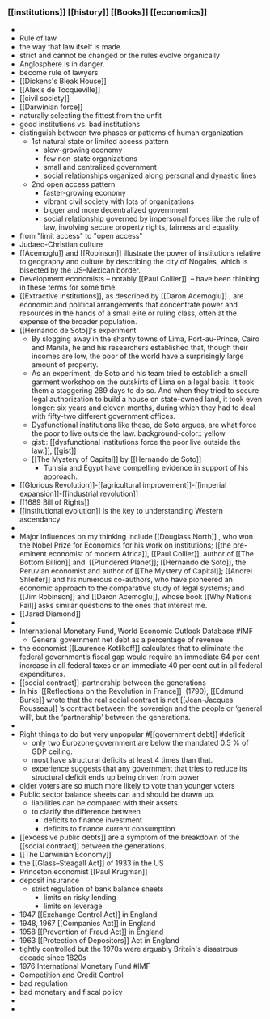 ### [[institutions]] [[history]] [[Books]] [[economics]]
-
- Rule of law
- the way that law itself is made.
- strict and cannot be changed or the rules evolve organically
- Anglosphere is in danger.
- become rule of lawyers
- [[Dickens's Bleak House]]
- [[Alexis de Tocqueville]]
- [[civil society]]
- [[Darwinian force]]
- naturally selecting the fittest from the unfit
- good institutions vs. bad institutions
- distinguish between two phases or patterns of human organization
	- 1st natural state or limited access pattern
		- slow-growing economy
		- few non-state organizations
		- small and centralized government
		- social relationships organized along personal and dynastic lines
	- 2nd open access pattern
		- faster-growing economy
		- vibrant civil society with lots of organizations
		- bigger and more decentralized government
		- social relationship governed by impersonal forces like the rule of law,  involving secure property rights, fairness and equality
- from "limit access" to "open access"
- Judaeo-Christian culture
- [[Acemoglu]] and [[Robinson]] illustrate the power of institutions relative to geography and culture by describing the city of Nogales, which is bisected by the US–Mexican border.
- Development economists – notably [[Paul Collier]]  – have been thinking in these terms for some time.
- [[Extractive institutions]], as described by [[Daron Acemoglu]] , are economic
  and political arrangements that concentrate power and resources in the 
  hands of a small elite or ruling class, often at the expense of the 
  broader population.
- [[Hernando de Soto]]'s experiment
	- By slogging away in the shanty towns of Lima, Port-au-Prince, Cairo and Manila, he and his researchers established that, though their incomes are low, the poor of the world have a surprisingly large amount of property.
	- As an experiment, de Soto and his team tried to establish a small garment workshop on the outskirts of Lima on a legal basis. It took them a staggering 289 days to do so. And when they tried to secure legal authorization to build a house on state-owned land, it took even longer: six years and eleven months, during which they had to deal with fifty-two different government offices.
	- Dysfunctional institutions like these, de Soto argues, are what force the poor to live outside the law.
	  background-color:: yellow
	- gist:: [[dysfunctional institutions force the poor live outside the law.]], [[gist]]
	- [[The Mystery of Capital]] by [[Hernando de Soto]]
		- Tunisia and Egypt have compelling evidence in support of his approach.
- [[Glorious Revolution]]-[[agricultural improvement]]-[[imperial expansion]]-[[industrial revolution]]
- [[1689 Bill of Rights]]
- [[institutional evolution]] is the key to understanding Western ascendancy
-
- Major influences on my thinking include [[Douglass North]] , who won the Nobel Prize for Economics for his work on institutions; [[the pre-eminent economist of modern Africa]], [[Paul Collier]], author of [[The Bottom Billion]] and  [[Plundered Planet]]; [[Hernando de Soto]], the Peruvian economist and author of [[The Mystery of Capital]]; [[Andrei Shleifer]] and his numerous co-authors, who have pioneered an economic approach to the comparative study of legal systems; and [[Jim Robinson]] and [[Daron Acemoglu]], whose book [[Why Nations Fail]] asks similar questions to the ones that interest me.
- [[Jared Diamond]]
-
- International Monetary Fund, World Economic Outlook Database #IMF
	- General government net debt as a percentage of revenue
- the economist [[Laurence Kotlikoff]] calculates that to eliminate the federal government’s fiscal gap would require an immediate 64 per cent increase in all federal taxes or an immediate 40 per cent cut in all federal expenditures.
- [[social contract]]-partnership between the generations
- In his  [[Reflections on the Revolution in France]]  (1790), [[Edmund Burke]] wrote that the real social contract is not [[Jean-Jacques Rousseau]] ’s contract between the sovereign and the people or ‘general will’, but the ‘partnership’ between the generations.
-
- Right things to do but very unpopular #[[government debt]] #deficit
	- only two Eurozone government are below the mandated 0.5 % of GDP ceiling.
	- most have structural deficits at least 4 times than that.
	- experience suggests that any government that tries to reduce its structural deficit ends up being driven from power
- older voters are so much more likely to vote than younger voters
- Public sector balance sheets can and should be drawn up.
	- liabilities can be compared with their assets.
	- to clarify the difference between
		- deficits to finance investment
		- deficits to finance current consumption
- [[excessive public debts]] are a symptom of the breakdown of the [[social contract]] between the generations.
- [[The Darwinian Economy]]
- the [[Glass–Steagall Act]] of 1933 in the US
- Princeton economist [[Paul Krugman]]
- deposit insurance
	- strict regulation of bank balance sheets
		- limits on risky lending
		- limits on leverage
- 1947 [[Exchange Control Act]] in England
- 1948, 1967 [[Companies Act]] in England
- 1958 [[Prevention of Fraud Act]] in England
- 1963 [[Protection of Depositors]] Act in England
- tightly controlled but the 1970s were arguably Britain's disastrous decade since 1820s
- 1976 International Monetary Fund #IMF
- Competition and Credit Control
- bad regulation
- bad monetary and fiscal policy
-
-